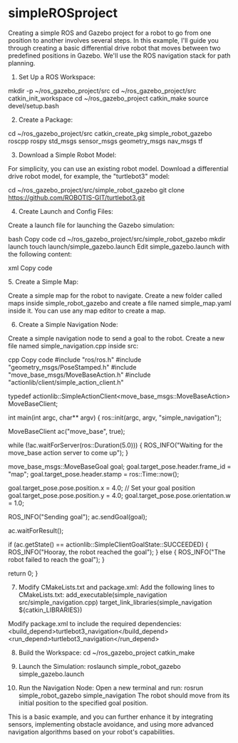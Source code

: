 # simpleROSproject

Creating a simple ROS and Gazebo project for a robot to go from one position to another involves several steps. In this example, I'll guide you through creating a basic differential drive robot that moves between two predefined positions in Gazebo. We'll use the ROS navigation stack for path planning.

1. Set Up a ROS Workspace:

mkdir -p ~/ros_gazebo_project/src
cd ~/ros_gazebo_project/src
catkin_init_workspace
cd ~/ros_gazebo_project
catkin_make
source devel/setup.bash

2. Create a Package:

cd ~/ros_gazebo_project/src
catkin_create_pkg simple_robot_gazebo roscpp rospy std_msgs sensor_msgs geometry_msgs nav_msgs tf

3. Download a Simple Robot Model:

For simplicity, you can use an existing robot model. Download a differential drive robot model, for example, the "turtlebot3" model:

cd ~/ros_gazebo_project/src/simple_robot_gazebo
git clone https://github.com/ROBOTIS-GIT/turtlebot3.git


4. Create Launch and Config Files:

Create a launch file for launching the Gazebo simulation:

bash
Copy code
cd ~/ros_gazebo_project/src/simple_robot_gazebo
mkdir launch
touch launch/simple_gazebo.launch
Edit simple_gazebo.launch with the following content:

xml
Copy code
<launch>
  <!-- Launch Gazebo with the turtlebot3 world -->
  <include file="$(find turtlebot3_gazebo)/launch/turtlebot3_empty_world.launch"/>
  
  <!-- Load the navigation stack -->
  <arg name="map_file" default="$(find simple_robot_gazebo)/maps/simple_map.yaml"/>
  <include file="$(find turtlebot3_navigation)/launch/turtlebot3_navigation.launch">
    <arg name="map_file" value="$(arg map_file)"/>
  </include>

  <!-- Spawn the robot in the world -->
  <node name="spawn_robot" pkg="gazebo_ros" type="spawn_model" respawn="false" output="screen"
        args="-urdf -param robot_description -model turtlebot3 -x 2 -y 2 -z 0"/>
</launch>
5. Create a Simple Map:

Create a simple map for the robot to navigate. Create a new folder called maps inside simple_robot_gazebo and create a file named simple_map.yaml inside it. You can use any map editor to create a map.

6. Create a Simple Navigation Node:

Create a simple navigation node to send a goal to the robot. Create a new file named simple_navigation.cpp inside src:

cpp
Copy code
#include "ros/ros.h"
#include "geometry_msgs/PoseStamped.h"
#include "move_base_msgs/MoveBaseAction.h"
#include "actionlib/client/simple_action_client.h"

typedef actionlib::SimpleActionClient<move_base_msgs::MoveBaseAction> MoveBaseClient;

int main(int argc, char** argv) {
  ros::init(argc, argv, "simple_navigation");

  MoveBaseClient ac("move_base", true);

  while (!ac.waitForServer(ros::Duration(5.0))) {
    ROS_INFO("Waiting for the move_base action server to come up");
  }

  move_base_msgs::MoveBaseGoal goal;
  goal.target_pose.header.frame_id = "map";
  goal.target_pose.header.stamp = ros::Time::now();

  goal.target_pose.pose.position.x = 4.0; // Set your goal position
  goal.target_pose.pose.position.y = 4.0;
  goal.target_pose.pose.orientation.w = 1.0;

  ROS_INFO("Sending goal");
  ac.sendGoal(goal);

  ac.waitForResult();

  if (ac.getState() == actionlib::SimpleClientGoalState::SUCCEEDED) {
    ROS_INFO("Hooray, the robot reached the goal");
  } else {
    ROS_INFO("The robot failed to reach the goal");
  }

  return 0;
}

7. Modify CMakeLists.txt and package.xml:
Add the following lines to CMakeLists.txt:
add_executable(simple_navigation src/simple_navigation.cpp)
target_link_libraries(simple_navigation ${catkin_LIBRARIES})

Modify package.xml to include the required dependencies:
<build_depend>turtlebot3_navigation</build_depend>
<run_depend>turtlebot3_navigation</run_depend>

8. Build the Workspace:
cd ~/ros_gazebo_project
catkin_make

9. Launch the Simulation:
roslaunch simple_robot_gazebo simple_gazebo.launch

10. Run the Navigation Node:
Open a new terminal and run:
rosrun simple_robot_gazebo simple_navigation
The robot should move from its initial position to the specified goal position.

This is a basic example, and you can further enhance it by integrating sensors, implementing obstacle avoidance, and using more advanced navigation algorithms based on your robot's capabilities.
